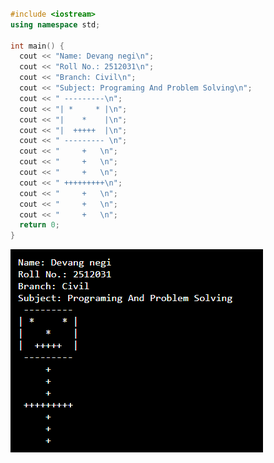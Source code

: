 ```C++

#include <iostream>
using namespace std;

int main() {
  cout << "Name: Devang negi\n";
  cout << "Roll No.: 2512031\n";
  cout << "Branch: Civil\n";
  cout << "Subject: Programing And Problem Solving\n";
  cout << " ---------\n";
  cout << "| *     * |\n";
  cout << "|    *    |\n";
  cout << "|  +++++  |\n";
  cout << " --------- \n";
  cout << "     +   \n";
  cout << "     +   \n";
  cout << "     +   \n";
  cout << " +++++++++\n";
  cout << "     +   \n";
  cout << "     +   \n";
  cout << "     +   \n";
  return 0;
}
```

![image 1](https://github.com/devangnegi06/PPS_CEA_Dec2025/blob/main/practical.png)
